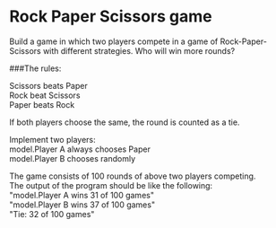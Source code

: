 # Rock Paper Scissors game

Build a game in which two players compete in a game of Rock-Paper-Scissors with different
strategies. Who will win more rounds? 

###The rules:

Scissors beats Paper  
Rock beat Scissors  
Paper beats Rock

If both players choose the same, the round is counted as a tie.  

Implement two players:  
model.Player A always chooses Paper  
model.Player B chooses randomly  

The game consists of 100 rounds of above two players competing.  
The output of the program should be like the following:  
"model.Player A wins 31 of 100 games"  
"model.Player B wins 37 of 100 games"  
"Tie: 32 of 100 games"